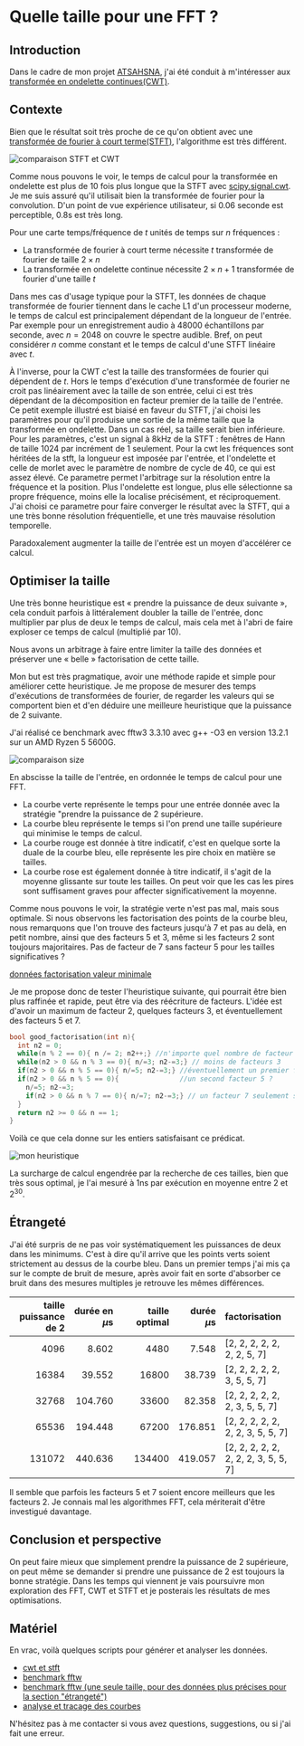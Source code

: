 # Quelle taille pour une FFT ?

## Introduction
Dans le cadre de mon projet
[ATSAHSNA](https://github.com/simonArchipoff/ATSAHSNA), j'ai été
conduit à m'intéresser aux [transformée en ondelette
continues(CWT)](https://fr.wikipedia.org/wiki/Ondelette).


## Contexte

Bien que le résultat soit très proche de ce qu'on obtient avec une
[transformée de fourier à court
terme(STFT)](https://fr.wikipedia.org/wiki/Transform%C3%A9e_de_Fourier_%C3%A0_court_terme),
l'algorithme est très différent.

![comparaison STFT et CWT](stft_cwt.png)

Comme nous pouvons le voir, le temps de calcul pour la transformée en
ondelette est plus de 10 fois plus longue que la STFT avec
[scipy.signal.cwt](https://docs.scipy.org/doc/scipy/reference/generated/scipy.signal.cwt.html). Je
me suis assuré qu'il utilisait bien la transformée de fourier pour la
convolution.  D'un point de vue expérience utilisateur, si 0.06
seconde est perceptible, 0.8s est très long.

Pour une carte temps/fréquence de $t$ unités de temps sur $n$ fréquences :
* La transformée de fourier à court terme nécessite $t$ transformée de fourier de taille $2\times{}n$
* La transformée en ondelette continue nécessite $2\times{}n+1$ transformée de fourier d'une taille $t$

Dans mes cas d'usage typique pour la STFT, les données de chaque
transformée de fourier tiennent dans le cache L1 d'un processeur
moderne, le temps de calcul est principalement dépendant de la
longueur de l'entrée.  Par exemple pour un enregistrement audio à
48000 échantillons par seconde, avec $n = 2048$ on couvre le spectre
audible.  Bref, on peut considérer $n$ comme constant et le temps de
calcul d'une STFT linéaire avec $t$.

À l'inverse, pour la CWT c'est la taille des transformées de fourier
qui dépendent de $t$. Hors le temps d'exécution d'une transformée de
fourier ne croit pas linéairement avec la taille de son entrée, celui
ci est très dépendant de la décomposition en facteur premier de la
taille de l'entrée. Ce petit exemple illustré est biaisé en faveur du
STFT, j'ai choisi les paramètres pour qu'il produise une sortie de la
même taille que la transformée en ondelette. Dans un cas réel, sa
taille serait bien inférieure. Pour les paramètres, c'est un signal à
8kHz de la STFT : fenêtres de Hann de taille 1024 par incrément de 1
seulement. Pour la cwt les fréquences sont héritées de la stft, la
longueur est imposée par l'entrée, et l'ondelette et celle de morlet
avec le paramètre de nombre de cycle de $40$, ce qui est assez
élevé. Ce parametre permet l'arbitrage sur la résolution entre la
fréquence et la position. Plus l'ondelette est longue, plus elle
sélectionne sa propre fréquence, moins elle la localise précisément,
et réciproquement. J'ai choisi ce parametre pour faire converger le
résultat avec la STFT, qui a une très bonne résolution fréquentielle,
et une très mauvaise résolution temporelle.

Paradoxalement augmenter la taille de l'entrée est un moyen d'accélérer ce calcul.

## Optimiser la taille

Une très bonne heuristique est « prendre la puissance de deux suivante »,
cela conduit parfois à littéralement doubler la taille de l'entrée, donc multiplier par plus de deux le temps de calcul,
mais cela met à l'abri de faire exploser ce temps de calcul (multiplié par 10).

Nous avons un arbitrage à faire entre limiter la taille des données et préserver une « belle » factorisation de cette taille.

Mon but est très pragmatique, avoir une méthode rapide et simple pour
améliorer cette heuristique.  Je me propose de mesurer des temps
d'exécutions de transformées de fourier, de regarder les valeurs qui
se comportent bien et d'en déduire une meilleure heuristique que la
puissance de 2 suivante.

J'ai réalisé ce benchmark avec fftw3 3.3.10 avec g++ -O3 en version 13.2.1 sur un AMD Ryzen 5 5600G.

![comparaison size](compare_taille_fft.png)

En abscisse la taille de l'entrée, en ordonnée le temps de calcul pour une FFT.

* La courbe verte représente le temps pour une entrée donnée avec la stratégie "prendre la puissance de 2 supérieure.
* La courbe bleu représente le temps si l'on prend une taille supérieure qui minimise le temps de calcul.
* La courbe rouge est donnée à titre indicatif, c'est en quelque sorte la duale de la courbe bleu, elle représente les pire choix en matière se tailles.
* La courbe rose est également donnée à titre indicatif, il s'agit de la moyenne glissante sur toute les tailles. On peut voir que les cas les pires sont suffisament graves pour affecter significativement la moyenne.

Comme nous pouvons le voir, la stratégie verte n'est pas mal, mais
sous optimale. Si nous observons les factorisation des points de la
courbe bleu, nous remarquons que l'on trouve des facteurs jusqu'à 7 et
pas au delà, en petit nombre, ainsi que des facteurs 5 et 3, même si
les facteurs 2 sont toujours majoritaires. Pas de facteur de 7 sans
facteur 5 pour les tailles significatives ?

[données factorisation valeur minimale](min_factor.md)

Je me propose donc de tester l'heuristique suivante, qui pourrait être
bien plus raffinée et rapide, peut être via des réécriture de
facteurs. L'idée est d'avoir un maximum de facteur 2, quelques
facteurs 3, et éventuellement des facteurs 5 et 7.


```c
bool good_factorisation(int n){
  int n2 = 0;
  while(n % 2 == 0){ n /= 2; n2++;} //n'importe quel nombre de facteur 2
  while(n2 > 0 && n % 3 == 0){ n/=3; n2-=3;} // moins de facteurs 3
  if(n2 > 0 && n % 5 == 0){ n/=5; n2-=3;} //éventuellement un premier facteur 5
  if(n2 > 0 && n % 5 == 0){               //un second facteur 5 ?
	n/=5; n2-=3;
	if(n2 > 0 && n % 7 == 0){ n/=7; n2-=3;} // un facteur 7 seulement s'il y a un facteur 5, cf section « Étrangeté »
  }
  return n2 >= 0 && n == 1;
}

```

Voilà ce que cela donne sur les entiers satisfaisant ce prédicat.

![mon heuristique](good_enough.png)

La surcharge de calcul engendrée par la recherche de ces tailles, bien
que très sous optimal, je l'ai mesuré à $1\text{ns}$ par exécution en moyenne
entre 2 et $2^{30}$. 


## Étrangeté

J'ai été surpris de ne pas voir systématiquement les puissances de
deux dans les minimums. C'est à dire qu'il arrive que les points verts
soient strictement au dessus de la courbe bleu. Dans un premier temps
j'ai mis ça sur le compte de bruit de mesure, après avoir fait en
sorte d'absorber ce bruit dans des mesures multiples je retrouve les
mêmes différences.

| taille puissance de 2 | durée en $\mu\text{s}$ || taille optimal |  durée $\mu\text{s}$ | factorisation |
|-------:|--------------:|-|-------------:|---------------------------:|:-------------------------------------|
|   4096 |          8.602 ||         4480 |                       7.548 | [2, 2, 2, 2, 2, 2, 2, 5, 7]          |
|  16384 |         39.552 ||        16800 |                      38.739 | [2, 2, 2, 2, 2, 3, 5, 5, 7]          |
|  32768 |        104.760 ||        33600 |                      82.358 | [2, 2, 2, 2, 2, 2, 3, 5, 5, 7]       |
|  65536 |        194.448 ||        67200 |                     176.851 | [2, 2, 2, 2, 2, 2, 2, 3, 5, 5, 7]    |
| 131072 |        440.636 ||       134400 |                     419.057 | [2, 2, 2, 2, 2, 2, 2, 2, 3, 5, 5, 7] |

Il semble que parfois les facteurs 5 et 7 soient encore meilleurs que
les facteurs 2. Je connais mal les algorithmes FFT, cela mériterait d'être
investigué  davantage.


## Conclusion et perspective

On peut faire mieux que simplement prendre la puissance de 2
supérieure, on peut même se demander si prendre une puissance de 2 est
toujours la bonne stratégie.  Dans les temps qui viennent je vais
poursuivre mon exploration des FFT, CWT et STFT et je posterais les
résultats de mes optimisations.


## Matériel

En vrac, voilà  quelques scripts pour générer et analyser les données.

* [cwt et stft](./stft_cwt.py)
* [benchmark fftw](./compare_sizes.cpp)
* [benchmark fftw (une seule taille, pour des données plus précises pour la section "étrangeté")](./compare_size.cpp)
* [analyse et tracage des courbes](./compare_size.py)

N'hésitez pas à me contacter si vous avez questions, suggestions, ou si j'ai fait une erreur.
